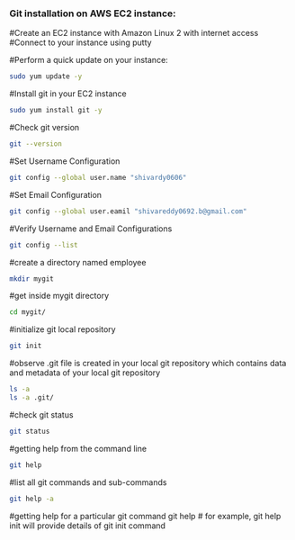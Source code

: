 ### Git installation on AWS EC2 instance:

#Create an EC2 instance with Amazon Linux 2 with internet access
#Connect to your instance using putty

#Perform a quick update on your instance:
```sh
sudo yum update -y
```
#Install git in your EC2 instance
```sh
sudo yum install git -y
```
#Check git version
```sh
git --version
```
#Set Username Configuration
```sh
git config --global user.name "shivardy0606"
```
#Set Email Configuration
```sh
git config --global user.eamil "shivareddy0692.b@gmail.com"
```
#Verify Username and Email Configurations
```sh
git config --list
```
#create a directory named employee
```sh
mkdir mygit
```
#get inside mygit directory
```sh
cd mygit/
```
#initialize git local repository
```sh
git init
```
#observe .git file is created in your local git repository which contains data and metadata of your local git repository
```sh
ls -a
ls -a .git/
```
#check git status
```sh
git status
```
#getting help from the command line
```sh
git help
```

#list all git commands and sub-commands
```sh
git help -a
```

#getting help for a particular git command
git help <command> # for example, git help init will provide details of git init command

